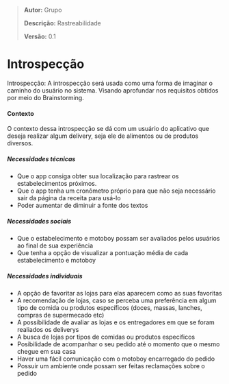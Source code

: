 > **Autor:** Grupo
>
> **Descrição:** Rastreabilidade
>
> **Versão:** 0.1

# Introspecção

Introspecção: A introspecção será usada como uma forma de imaginar o caminho do usuário no sistema. Visando aprofundar nos requisitos obtidos por meio do Brainstorming.

#### Contexto

O contexto dessa introspecção se dá com um usuário do aplicativo que deseja realizar algum delivery, seja ele de alimentos ou de produtos diversos.

##### Necessidades técnicas

- Que o app consiga obter sua localização para rastrear os estabelecimentos próximos.
- Que o app tenha um cronômetro próprio para que não seja necessário sair da página da receita para usá-lo
- Poder aumentar de diminuir a fonte dos textos

##### Necessidades sociais

- Que o estabelecimento e motoboy possam ser avaliados pelos usuários ao final de sua experiência
- Que tenha a opção de visualizar a pontuação média de cada estabelecimento e motoboy

##### Necessidades individuais

- A opção de favoritar as lojas para elas aparecem como as suas favoritas
- A recomendação de lojas, caso se perceba uma preferência em algum tipo de comida ou produtos específicos (doces, massas, lanches, compras de supermecado etc)
- A possibilidade de avaliar as lojas e os entregadores em que se foram realiados os deliverys
- A busca de lojas por tipos de comidas ou produtos especificos
- Posibilidade de acompanhar o seu pedido até o momento que o mesmo chegue em sua casa
- Haver uma fácil comunicação com o motoboy encarregado do pedido
- Possuir um ambiente onde possam ser feitas reclamações sobre o pedido
